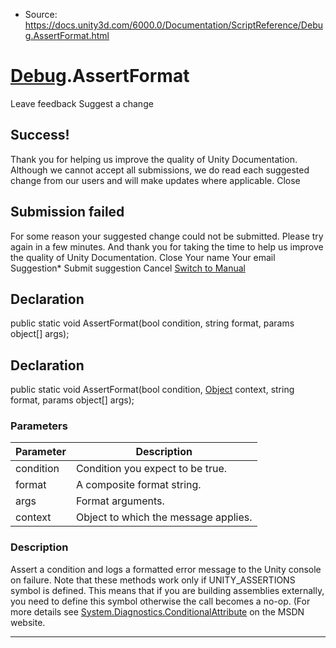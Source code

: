 * Source: https://docs.unity3d.com/6000.0/Documentation/ScriptReference/Debug.AssertFormat.html

#  [Debug](https://docs.unity3d.com/6000.0/Documentation/ScriptReference/Debug.html).AssertFormat
Leave feedback
Suggest a change
## Success!
Thank you for helping us improve the quality of Unity Documentation. Although we cannot accept all submissions, we do read each suggested change from our users and will make updates where applicable.
Close
## Submission failed
For some reason your suggested change could not be submitted. Please <a>try again</a> in a few minutes. And thank you for taking the time to help us improve the quality of Unity Documentation.
Close
Your name Your email Suggestion* Submit suggestion
Cancel
[Switch to Manual](https://docs.unity3d.com/6000.0/Documentation/Manual/class-Debug.html "Go to Debug Component in the Manual")
## Declaration
public static void AssertFormat(bool condition, string format, params object[] args); 
## Declaration
public static void AssertFormat(bool condition, [Object](https://docs.unity3d.com/6000.0/Documentation/ScriptReference/Object.html) context, string format, params object[] args); 
### Parameters
Parameter | Description  
---|---  
condition | Condition you expect to be true.  
format | A composite format string.  
args | Format arguments.  
context | Object to which the message applies.  
### Description
Assert a condition and logs a formatted error message to the Unity console on failure.
Note that these methods work only if UNITY_ASSERTIONS symbol is defined. This means that if you are building assemblies externally, you need to define this symbol otherwise the call becomes a no-op. (For more details see [System.Diagnostics.ConditionalAttribute](https://msdn.microsoft.com/en-us/library/system.diagnostics.conditionalattribute\(v=vs.110\).aspx) on the MSDN website.
* * *
